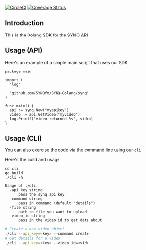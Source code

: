 [![CircleCI](https://circleci.com/gh/SYNQfm/SYNQ-Golang.svg?style=svg)](https://circleci.com/gh/SYNQfm/SYNQ-Golang)
[![Coverage Status](https://coveralls.io/repos/github/SYNQfm/SYNQ-Golang/badge.svg?branch=master)](https://coveralls.io/github/SYNQfm/SYNQ-Golang?branch=master)

## Introduction 

This is the Golang SDK for the SYNQ [API](https://synq.fm/docs)

## Usage (API)

Here's an example of a simple main script that uses our SDK

```golang
package main

import (
  "log"

  "github.com/SYNQfm/SYNQ-Golang/synq"
)

func main() {
  api := synq.New("myapikey")
  video := api.GetVideo("myvideo")
  log.Printf("video returned %v", video)
}
```

## Usage (CLI)

You can also exercise the code via the command line using our `cli`

Here's the build and usage
```
cd cli
go build
./cli -h

Usage of ./cli:
  -api_key string
      pass the synq api key
  -command string
      pass in command (default "details")
  -file string
      path to file you want to upload
  -video_id string
      pass in the video id to get data about

```

```bash
# Create a new video object
./cli --api_key=<key> --command create
# Get details for a video
./cli --api_key=<key> --video_id=<vid>
```